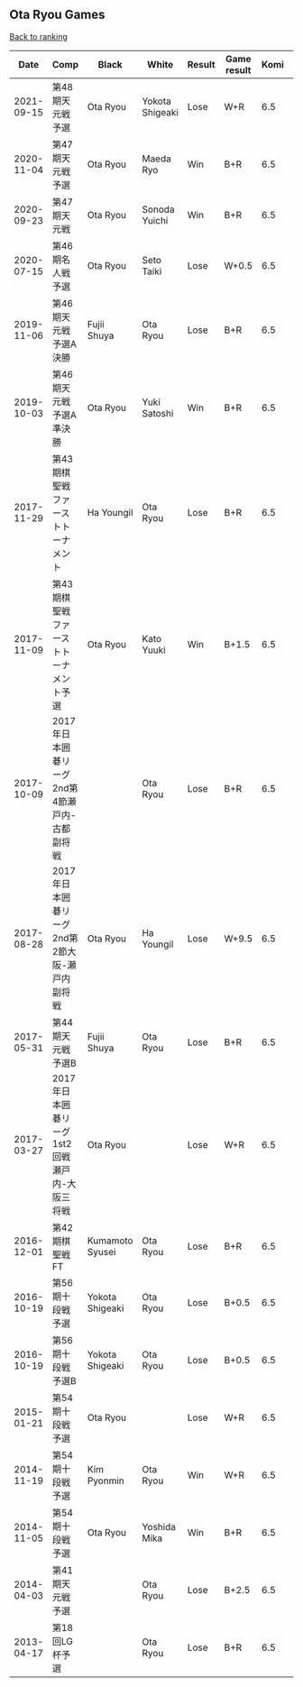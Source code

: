 ## Ota Ryou Games

[Back to ranking](../../index.md)




| **Date** | **Comp** | **Black** | **White** | **Result** | **Game result** | **Komi** | **Rating** | **Diff** | 
| --- | --- | --- | --- | --- | --- | --- | --- | --- |
| 2021-09-15 | 第48期天元戦予選 | Ota Ryou | Yokota Shigeaki | Lose | W+R | 6.5 | 2400 | 2400 | 
| 2020-11-04 | 第47期天元戦予選 | Ota Ryou | Maeda Ryo | Win | B+R | 6.5 | missing | -2969 | 
| 2020-09-23 | 第47期天元戦 | Ota Ryou | Sonoda Yuichi | Win | B+R | 6.5 | 2969 | 208 | 
| 2020-07-15 | 第46期名人戦予選 | Ota Ryou | Seto Taiki | Lose | W+0.5 | 6.5 | 2761 | 138 | 
| 2019-11-06 | 第46期天元戦予選A決勝 | Fujii Shuya | Ota Ryou | Lose | B+R | 6.5 | 2623 | 2623 | 
| 2019-10-03 | 第46期天元戦予選A準決勝 | Ota Ryou | Yuki Satoshi | Win | B+R | 6.5 | missing | 0 | 
| 2017-11-29 | 第43期棋聖戦ファーストトーナメント | Ha Youngil | Ota Ryou | Lose | B+R | 6.5 | missing | 0 | 
| 2017-11-09 | 第43期棋聖戦ファーストトーナメント予選 | Ota Ryou | Kato Yuuki | Win | B+1.5 | 6.5 | missing | 0 | 
| 2017-10-09 | 2017年日本囲碁リーグ2nd第4節瀬戸内-古都副将戦 |  | Ota Ryou | Lose | B+R | 6.5 | missing | 0 | 
| 2017-08-28 | 2017年日本囲碁リーグ2nd第2節大阪-瀬戸内副将戦 | Ota Ryou | Ha Youngil | Lose | W+9.5 | 6.5 | missing | 0 | 
| 2017-05-31 | 第44期天元戦予選B | Fujii Shuya | Ota Ryou | Lose | B+R | 6.5 | missing | 0 | 
| 2017-03-27 | 2017年日本囲碁リーグ1st2回戦瀬戸内-大阪三将戦 | Ota Ryou |  | Lose | W+R | 6.5 | missing | 0 | 
| 2016-12-01 | 第42期棋聖戦FT | Kumamoto Syusei | Ota Ryou | Lose | B+R | 6.5 | missing | 0 | 
| 2016-10-19 | 第56期十段戦予選 | Yokota Shigeaki | Ota Ryou | Lose | B+0.5 | 6.5 | missing | 0 | 
| 2016-10-19 | 第56期十段戦予選B | Yokota Shigeaki | Ota Ryou | Lose | B+0.5 | 6.5 | missing | 0 | 
| 2015-01-21 | 第54期十段戦予選 | Ota Ryou |  | Lose | W+R | 6.5 | missing | 0 | 
| 2014-11-19 | 第54期十段戦予選 | Kim Pyonmin | Ota Ryou | Win | W+R | 6.5 | missing | 0 | 
| 2014-11-05 | 第54期十段戦予選 | Ota Ryou | Yoshida Mika | Win | B+R | 6.5 | missing | 0 | 
| 2014-04-03 | 第41期天元戦予選 |  | Ota Ryou | Lose | B+2.5 | 6.5 | missing | 0 | 
| 2013-04-17 | 第18回LG杯予選 |  | Ota Ryou | Lose | B+R | 6.5 | missing | missing |




